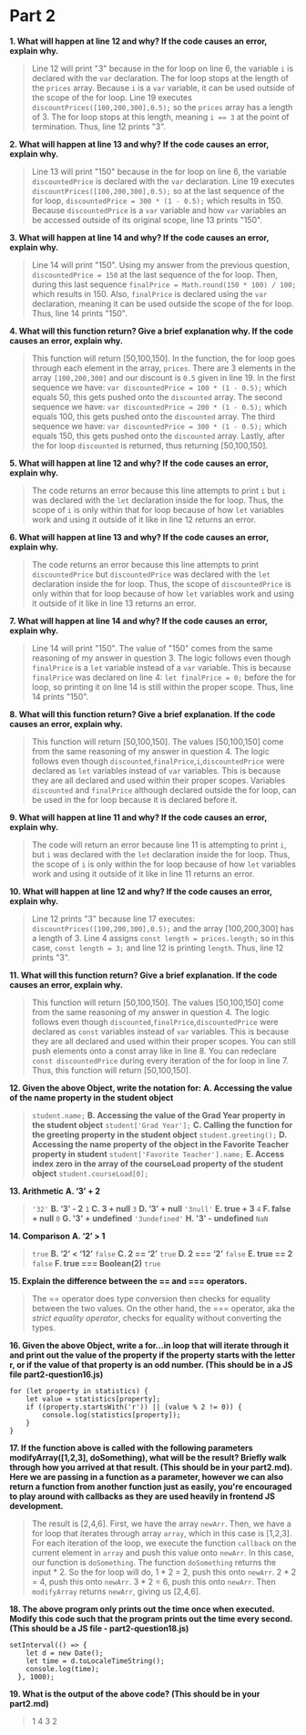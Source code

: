 #  Part 2

**1. What will happen at line 12 and why? If the code causes an error, explain why.**
> Line 12 will print "3" because in the for loop on line 6, the variable `i` is declared with the `var` declaration. The for loop stops at the length of the `prices` array. Because `i` is a `var` variable, it can be used outside of the scope of the for loop. Line 19 executes `discountPrices([100,200,300],0.5);` so the `prices` array has a length of 3. The for loop stops at this length, meaning `i == 3` at the point of termination. Thus, line 12 prints "3".

**2. What will happen at line 13 and why? If the code causes an error, explain why.**
> Line 13 will print "150" because in the for loop on line 6, the variable `discountedPrice` is declared with the `var` declaration. Line 19 executes `discountPrices([100,200,300],0.5);` so at the last sequence of the for loop, `discountedPrice = 300 * (1 - 0.5);` which results in 150. Because `discountedPrice` is a `var` variable and how `var` variables an be accessed outside of its original scope, line 13 prints "150".

**3. What will happen at line 14 and why? If the code causes an error, explain why.**
> Line 14 will print "150". Using my answer from the previous question, `discountedPrice = 150` at the last sequence of the for loop. Then, during this last sequence `finalPrice = Math.round(150 * 100) / 100;` which results in 150. Also, `finalPrice` is declared using the `var` declaration, meaning it can be used outside the scope of the for loop. Thus, line 14 prints "150".

**4. What will this function return? Give a brief explanation why. If the code causes an error, explain why.**
> This function will return [50,100,150]. In the function, the for loop goes through each element in the array, `prices`. There are 3 elements in the array `[100,200,300]` and our discount is `0.5` given in line 19. In the first sequence we have: `var discountedPrice = 100 * (1 - 0.5);` which equals 50, this gets pushed onto the `discounted` array. The second sequence we have: `var discountedPrice = 200 * (1 - 0.5);` which equals 100, this gets pushed onto the `discounted` array. The third sequence we have: `var discountedPrice = 300 * (1 - 0.5);` which equals 150, this gets pushed onto the `discounted` array. Lastly, after the for loop `discounted` is returned, thus returning [50,100,150].

**5. What will happen at line 12 and why?  If the code causes an error, explain why.**
> The code returns an error because this line attempts to print `i` but `i` was declared with the `let` declaration inside the for loop. Thus, the scope of `i` is only within that for loop because of how `let` variables work and using it outside of it like in line 12 returns an error.

**6. What will happen at line 13 and why? If the code causes an error, explain why.**
> The code returns an error because this line attempts to print `discountedPrice` but `discountedPrice` was declared with the `let` declaration inside the for loop. Thus, the scope of `discountedPrice` is only within that for loop because of how `let` variables work and using it outside of it like in line 13 returns an error.

**7. What will happen at line 14 and why? If the code causes an error, explain why.**
> Line 14 will print "150". The value of "150" comes from the same reasoning of my answer in question 3. The logic follows even though `finalPrice` is a `let` variable instead of a `var` variable. This is because `finalPrice` was declared on line 4: `let finalPrice = 0;` before the for loop, so printing it on line 14 is still within the proper scope. Thus, line 14 prints "150".

**8. What will this function return? Give a brief explanation. If the code causes an error, explain why.**
> This function will return [50,100,150]. The values [50,100,150] come from the same reasoning of my answer in question 4. The logic follows even though `discounted`,`finalPrice`,`i`,`discountedPrice` were declared as `let` variables instead of `var` variables. This is because they are all declared and used within their proper scopes. Variables `discounted` and `finalPrice` although declared outside the for loop, can be used in the for loop because it is declared before it. 

**9. What will happen at line 11 and why? If the code causes an error, explain why.**
> The code will return an error because line 11 is attempting to print `i`, but `i` was declared with the `let` declaration inside the for loop. Thus, the scope of `i` is only within the for loop because of how `let` variables work and using it outside of it like in line 11 returns an error.

**10. What will happen at line 12 and why? If the code causes an error, explain why.**
> Line 12 prints "3" because line 17 executes: `discountPrices([100,200,300],0.5);` and the array [100,200,300] has a length of 3. Line 4 assigns `const length = prices.length;` so in this case, `const length = 3;` and line 12 is printing `length`. Thus, line 12 prints "3".

**11. What will this function return? Give a brief explanation. If the code causes an error, explain why.**
> This function will return [50,100,150]. The values [50,100,150] come from the same reasoning of my answer in question 4. The logic follows even though `discounted`,`finalPrice`,`discountedPrice` were declared as `const` variables instead of `var` variables. This is because they are all declared and used within their proper scopes. You can still push elements onto a const array like in line 8. You can redeclare `const discountedPrice` during every iteration of the for loop in line 7. Thus, this function will return [50,100,150].

**12. Given the above Object, write the notation for:**
**A. Accessing the value of the name property in the student object**
>`student.name;`
**B. Accessing the value of the Grad Year property in the student object**
>`student['Grad Year'];`
**C. Calling the function for the greeting property in the student object**
>`student.greeting();`
**D. Accessing the name property of the object in the Favorite Teacher property in student**
>`student['Favorite Teacher'].name;`
**E. Access index zero in the array of the courseLoad property of the student object**
>`student.courseLoad[0];`

**13. Arithmetic**
**A. ‘3’ + 2**
>`'32'`
**B. ‘3’ - 2**
>`1`
**C. 3 + null**
>`3`
**D. ‘3’ + null**
>`'3null'`
**E. true + 3**
>`4`
**F. false + null**
>`0`
**G. '3' + undefined**
>`'3undefined'`
**H. '3' - undefined**
>`NaN`

**14. Comparison**
**A. ‘2’ > 1**
> `true`
**B. ‘2’ < ‘12’**
>`false`
**C. 2 == ‘2’**
>`true`
**D. 2 === ‘2’**
>`false`
**E. true == 2**
>`false`
**F. true === Boolean(2)**
>`true`

**15. Explain the difference between the == and === operators.**
>The == operator does type conversion then checks for equality between the two values. On the other hand, the === operator, aka the *strict equality operator*, checks for equality without converting the types.

**16. Given the above Object, write a for...in loop that will iterate through it and print out the value of the property if the property starts with the letter r, or if the value of that property is an odd number.  (This should be in a JS file part2-question16.js)**
```
for (let property in statistics) {
    let value = statistics[property];
    if ((property.startsWith('r')) || (value % 2 != 0)) {
        console.log(statistics[property]);
    }
}
```
**17. If the function above is called with the following parameters modifyArray([1,2,3], doSomething), what will be the result? Briefly walk through how you arrived at that result. (This should be in your part2.md). Here we are passing in a function as a parameter, however we can also return a function from another function just as easily, you're encouraged to play around with callbacks as they are used heavily in frontend JS development.**
> The result is [2,4,6]. First, we have the array `newArr`. Then, we have a for loop that iterates through array `array`, which in this case is [1,2,3]. For each iteration of the loop, we execute the function `callback` on the current element in `array` and push this value onto `newArr`. In this case, our function is `doSomething`. The function `doSomething` returns the input * 2. So the for loop will do, 1 * 2 = 2, push this onto `newArr`. 2 * 2 = 4, push this onto `newArr`. 3 * 2 = 6, push this onto `newArr`. Then `modifyArray` returns `newArr`, giving us [2,4,6].

**18. The above program only prints out the time once when executed. Modify this code such that the program prints out the time every second.  (This should be a JS file - part2-question18.js)**
```
setInterval(() => {
    let d = new Date();
    let time = d.toLocaleTimeString();
    console.log(time);
  }, 1000);
```

**19. What is the output of the above code? (This should be in your part2.md)**
> 1
> 4
> 3
> 2
